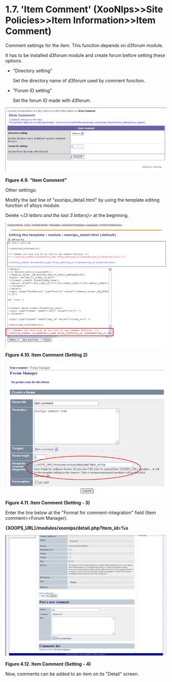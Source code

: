 # 1.7. 'Item Comment' \(XooNIps&gt;&gt;Site Policies&gt;&gt;Item Information&gt;&gt;Item Comment\)

Comment settings for the item. This function depends on d3forum module.

It has to be installed d3forum module and create forum before setting these options.

* "Directory setting"

  Set the directory name of d3forum used by comment function.

* "Forum ID setting"

  Set the forum ID made with d3forum.

![&quot;Item Comment&quot;](../../../.gitbook/assets/xoonips-policy9.png)

**Figure 4.9. "Item Comment"**

Other settings:

Modify the last line of "xoonips\_detail.html" by using the template editing function of altsys module.

Delete &lt;_{3 letters and the last 3 letters}_&gt; at the beginning.

![Item Comment \(Setting 2\)](../../../.gitbook/assets/xoonips-policy10.png)

**Figure 4.10. Item Comment \(Setting 2\)**

![Item Comment \(Setting - 3\)](../../../.gitbook/assets/xoonips-policy11%20%281%29.png)

**Figure 4.11. Item Comment \(Setting - 3\)**

Enter the line below at the "Format for comment-integration" field \(Item comment&gt;&gt;Forum Manager\).

**{XOOPS\_URL}/modules/xoonips/detail.php?item\_id=%s**

![Item Comment \(Setting - 4\)](../../../.gitbook/assets/xoonips-policy12.png)

**Figure 4.12. Item Comment \(Setting - 4\)**

Now, comments can be added to an item on its "Detail" screen.

